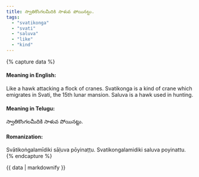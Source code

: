 ```yaml
---
title: స్వాతికొంగలమీదికి సాళువ పోయినట్టు.
tags:
  - "svatikonga"
  - "svati"
  - "saluva"
  - "like"
  - "kind"
---
```


{% capture data %}
#### Meaning in English:
Like a hawk attacking a flock of cranes.
Svatikonga is a kind of crane which emigrates in Svati, the 15th lunar mansion. Saluva is a hawk used in hunting.

#### Meaning in Telugu:
స్వాతికొంగలమీదికి సాళువ పోయినట్టు.

#### Romanization:
Svātikoṅgalamīdiki sāḷuva pōyinaṭṭu.
Svatikongalamidiki saluva poyinattu.
{% endcapture %}

{{ data | markdownify }}

